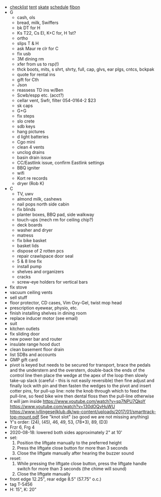 - [checklist](checklist.html) [tent](https://www.youtube.com/watch?v=CvNA0EYfeBc) [skate](https://www.haltonhills.ca/simpletrack) [schedule](schedule.html) [fibon](fibon.html)
- G
  - cash, ols
  - bread, milk, Swiffers
  - bk DT for H
  - Ks T22, Cs EI, K+C for, H 1st?
  - ortho
  - slips T & H
  - ask Maur re clr for C
  - fix usb
  - 3M dining rm
  - xfer from us to rsp(!)
  - thck boots, mits, s shrt, shrty, full, cap, glvs, ear plgs, cntcs, bckpak
  - quote for rental ins
  - gift for Cth
  - Json
  - reassess TD ins w/Ben
  - Scwb/espp etc. (acct?)
  - cellar vent, Swfr, filter 054-0164-2 $23
  - sk caps
  - G+G
  - fix steps
  - slo crete
  - sdb keys
  - hang pictures
  - d light batteries
  - Cgo mini
  - clean 4 vents
  - unclog drains
  - basin drain issue
  - CC/Eastlink issue, confirm Eastlink settings
  - BBQ igniter
  - wifi
  - Kort re records
  - dryer (Rob K)
- C
  - TV, uwv
  - almond milk, cashews
  - nail pops north side cabin
  - fix blinds
  - planter boxes, BBQ pad, side walkway
  - touch-ups (mech rm for ceiling chip?)
  - deck boards
  - washer and dryer
  - matress
  - fix bike basket
  - basket lids
  - dispose of 2 rotten pcs
  - repair crawlspace door seal
  - 5 & 8 line fix
  - install pump
  - shelves and organizers
  - cracks
  - screw-eye holders for vertical bars
- fix stove
- vacuum ceiling vents
- sell stuff
- floor protector, CD cases, Vim Oxy-Gel, twist mop head
- prescription eyewear, physio, etc.
- finish installing shelves in dining room
- replace inducer motor (see email)
- suit
- kitchen outlets
- fix sliding door
- new power bar and router
- insulate range hood duct
- clean basement floor drain
- list SDBs and accounts
- GMP gift card
- pivot is keyed but needs to be secured for transport, brace the pedals and the understern and the overstern, double-back the ends of the control line then place the wedge at the apex of the loop then slowly take-up slack (careful - this is not easily reversible) then fine adjust and finally lock with pin and then fasten the wedges to the pivot and insert cotter pins, for pull-up line: note the knob through which to feed the pull-line, so feed bike wire then dental floss then the pull-line otherwise it will jam inside https://www.youtube.com/watch?v=sp7NPU7QkoY https://www.youtube.com/watch?v=130dOQvHuWU https://www.jyllingesejlklub.dk/wp-content/uploads/2017/01/smarttrack-top-mount.pdf See "knot slot" (so good we are not missing anything)
- Y's order: (24), (45), 46, 49, 53, (78*3), 89, (D3)
- Frzr 6, Frg 4
- 2020-08-18: lowered both sides approximately 2" at 10'
- set:
  1. Position the liftgate manually to the preferred height
  1. Press the liftgate close button for more than 3 seconds
  1. Close the liftgate manually after hearing the buzzer sound
- reset:
  1. While pressing the liftgate close button, press the liftgate handle switch for more than 3 seconds (the chime will sound)
  1. Close the liftgate manually
- front edge 12.25", rear edge 8.5" (57.75" o.c.)
- tag T-5456
- H: 15", K: 20"
